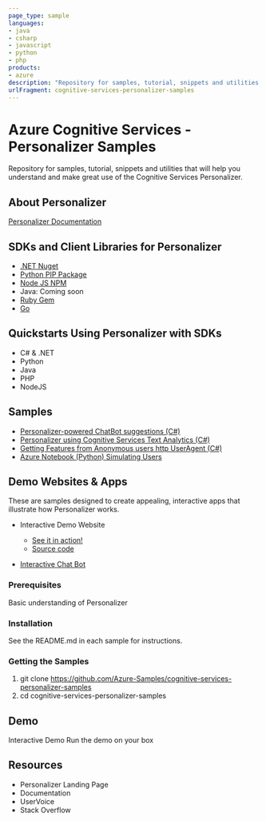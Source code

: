 ```yaml
---
page_type: sample
languages:
- java
- csharp
- javascript
- python
- php
products:
- azure
description: "Repository for samples, tutorial, snippets and utilities that will help you understand and make great use of the Cognitive Services Personalizer."
urlFragment: cognitive-services-personalizer-samples
---
```


# Azure Cognitive Services - Personalizer Samples

Repository for samples, tutorial, snippets and utilities that will help you understand and make great use of the Cognitive Services Personalizer.

## About Personalizer

<!--[Personalizer on Azure](TBD) -->

[Personalizer Documentation](https://docs.microsoft.com/en-us/azure/cognitive-services/personalizer)

<!-- [Personalizer launch blog post](TBD) -->

## SDKs and Client Libraries for Personalizer
* [.NET Nuget](https://www.nuget.org/packages/Microsoft.Azure.CognitiveServices.Personalizer/0.8.0-preview)
* [Python PIP Package](https://pypi.org/project/azure-cognitiveservices-personalizer/)
* [Node JS NPM](https://www.npmjs.com/package/@azure/cognitiveservices-personalizer/v/1.0.0)
* Java: Coming soon
* [Ruby Gem](https://rubygems.org/gems/azure_cognitiveservices_personalizer)
* [Go](https://github.com/Azure/azure-sdk-for-go/tree/master/services/preview/personalizer/v1.0/personalizer)

## Quickstarts Using Personalizer with SDKs
* C# & .NET
* Python
* Java
* PHP
* NodeJS

## Samples

* [Personalizer-powered ChatBot suggestions (C#)](/samples/ChatbotExample)
* [Personalizer using Cognitive Services Text Analytics (C#)](/samples/CrawlFeaturizer)
* [Getting Features from Anonymous users http UserAgent (C#)](/samples/HttpRequestFeatures)
* [Azure Notebook (Python) Simulating Users](/samples/azurenotebook)


## Demo Websites & Apps
These are samples designed to create appealing, interactive apps that illustrate how Personalizer works.

* Interactive Demo Website
    * [See it in action!](https://personalizationdemo.azurewebsites.net/)
    * [Source code](https://personalizationdemo.azurewebsites.net/)

* [Interactive Chat Bot](/demos/techfest-demo-master)


### Prerequisites

Basic understanding of Personalizer

### Installation

See the README.md in each sample for instructions.

### Getting the Samples


1. git clone https://github.com/Azure-Samples/cognitive-services-personalizer-samples
2. cd cognitive-services-personalizer-samples


## Demo

Interactive Demo
Run the demo on your box

## Resources

- Personalizer Landing Page
- Documentation
- UserVoice
- Stack Overflow
